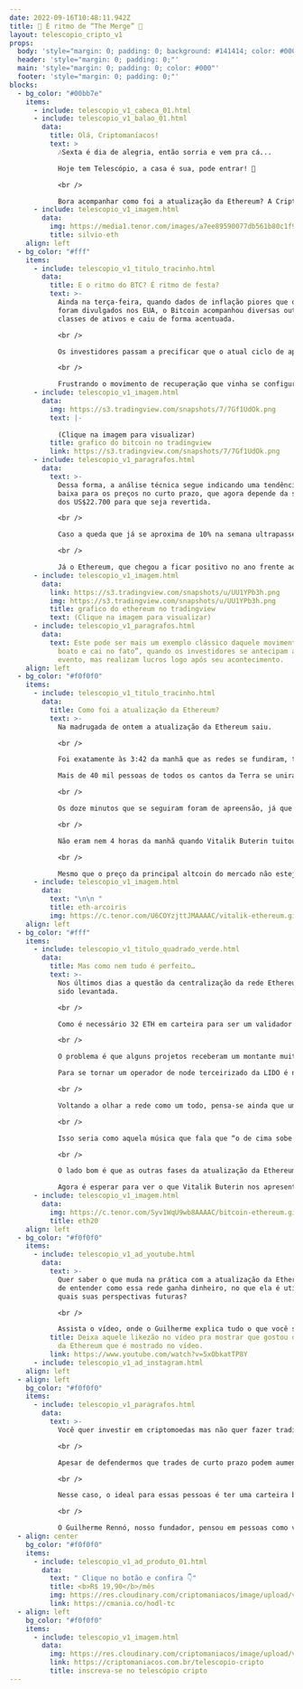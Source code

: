 ```yaml
---
date: 2022-09-16T10:48:11.942Z
title: 🥳 É ritmo de “The Merge” 🥳
layout: telescopio_cripto_v1
props:
  body: 'style="margin: 0; padding: 0; background: #141414; color: #000"'
  header: 'style="margin: 0; padding: 0;"'
  main: 'style="margin: 0; padding: 0; color: #000"'
  footer: 'style="margin: 0; padding: 0;"'
blocks:
  - bg_color: "#00bb7e"
    items:
      - include: telescopio_v1_cabeca_01.html
      - include: telescopio_v1_balao_01.html
        data:
          title: Olá, Criptomaníacos!
          text: >
            🎶Sexta é dia de alegria, então sorria e vem pra cá...

            Hoje tem Telescópio, a casa é sua, pode entrar! 💃

            <br />

            Bora acompanhar como foi a atualização da Ethereum? A Criptomaníacos ficou antenada e mostra tudo pra você!
      - include: telescopio_v1_imagem.html
        data:
          img: https://media1.tenor.com/images/a7ee89590077db561b80c1f95adb2bed/tenor.gif
          title: silvio-eth
    align: left
  - bg_color: "#fff"
    items:
      - include: telescopio_v1_titulo_tracinho.html
        data:
          title: E o ritmo do BTC? É ritmo de festa?
          text: >-
            Ainda na terça-feira, quando dados de inflação piores que o esperado
            foram divulgados nos EUA, o Bitcoin acompanhou diversas outras
            classes de ativos e caiu de forma acentuada.

            <br />

            Os investidores passam a precificar que o atual ciclo de aperto monetário ainda esteja longe do seu fim, e que o FED tenha que seguir aumentando as taxas de juros nas próximas reuniões.

            <br />

            Frustrando o movimento de recuperação que vinha se configurando, o Bitcoin sofreu resistência junto dos principais níveis que vínhamos monitorando nas últimas edições do telescópio.
      - include: telescopio_v1_imagem.html
        data:
          img: https://s3.tradingview.com/snapshots/7/7Gf1UdOk.png
          text: |-
            
            (Clique na imagem para visualizar)
          title: grafico do bitcoin no tradingview
          link: https://s3.tradingview.com/snapshots/7/7Gf1UdOk.png
      - include: telescopio_v1_paragrafos.html
        data:
          text: >-
            Dessa forma, a análise técnica segue indicando uma tendência de
            baixa para os preços no curto prazo, que agora depende da superação
            dos US$22.700 para que seja revertida.

            <br />

            Caso a queda que já se aproxima de 10% na semana ultrapasse os 12,50%, esse pode ser o menor fechamento semanal do Bitcoin desde novembro de 2020 e trazer ainda mais pessimismo entre os investidores 👀

            <br />

            Já o Ethereum, que chegou a ficar positivo no ano frente ao Bitcoin com as expectativas envolvendo a atualização “The Merge”, sofre realização e volta a operar em terreno negativo.
      - include: telescopio_v1_imagem.html
        data:
          link: https://s3.tradingview.com/snapshots/u/UU1YPb3h.png
          img: https://s3.tradingview.com/snapshots/u/UU1YPb3h.png
          title: grafico do ethereum no tradingview
          text: (Clique na imagem para visualizar)
      - include: telescopio_v1_paragrafos.html
        data:
          text: Este pode ser mais um exemplo clássico daquele movimento do tipo “sobe no
            boato e cai no fato”, quando os investidores se antecipam a um
            evento, mas realizam lucros logo após seu acontecimento.
    align: left
  - bg_color: "#f0f0f0"
    items:
      - include: telescopio_v1_titulo_tracinho.html
        data:
          title: Como foi a atualização da Ethereum?
          text: >-
            Na madrugada de ontem a atualização da Ethereum saiu. 

            <br />

            Foi exatamente às 3:42 da manhã que as redes se fundiram, tornando uma única blockchain com validação por prova de participação. 

            Mais de 40 mil pessoas de todos os cantos da Terra se uniram na transmissão oficial da atualização e a alegria invadiu o ambiente quando a imagem de um panda apareceu na tela, com os dizeres: "PoS Activated". 

            <br />

            Os doze minutos que se seguiram foram de apreensão, já que eles eram decisivos para mostrar se a mudança de consenso tinha sido realizada com sucesso. E tudo deu certo. Mais de 95% dos validadores já participavam da rede. 

            <br />

            Não eram nem 4 horas da manhã quando Vitalik Buterin tuitou: "Terminamos! Feliz Merge para todos. Este é um grande momento para o ecossistema Ethereum. Todos que ajudaram a fazer a fusão acontecer devem se sentir muito orgulhosos hoje". 😁

            <br />

            Mesmo que o preço da principal altcoin do mercado não esteja indo lá tão bem no curto prazo, quando pensamos no sucesso do trabalho realizado, com certeza existem muitos motivos para se comemorar.
      - include: telescopio_v1_imagem.html
        data:
          text: "\n\n "
          title: eth-arcoiris
          img: https://c.tenor.com/U6COYzjttJMAAAAC/vitalik-ethereum.gif
    align: left
  - bg_color: "#fff"
    items:
      - include: telescopio_v1_titulo_quadrado_verde.html
        data:
          title: Mas como nem tudo é perfeito…
          text: >-
            Nos últimos dias a questão da centralização da rede Ethereum tem
            sido levantada.

            <br />

            Como é necessário 32 ETH em carteira para ser um validador da rede, muitos participantes se juntam em pools de staking, dando oportunidade a pequenos investidores.

            <br />

            O problema é que alguns projetos receberam um montante muito grande de ETH. Por exemplo, a LIDO Finance possui mais de 30% dos ETH em staking alocados em seu protocolo.

            Para se tornar um operador de node terceirizado da LIDO é necessário passar por um processo de votação pela sua governança. Só que os tokens LDO, que dão direito ao voto, estão concentrados massivamente em poucos endereços. 

            <br />

            Voltando a olhar a rede como um todo, pensa-se ainda que uma baleia de ETH pode também criar várias carteiras com 32 ETH, criando-se assim vários nós validadores. O resultado disso é que quem já mais tem ETH seria quem mais recebe, concentrando ainda mais os tokens na mão dos grandes do mercado.

            <br />

            Isso seria como aquela música que fala que “o de cima sobe e o de baixo desce”, já que o fluxo de novos tokens pode beneficiar os mais ricos. 💲💲💲

            <br />

            O lado bom é que as outras fases da atualização da Ethereum visam solucionar parte deste problema.

            Agora é esperar para ver o que Vitalik Buterin nos apresenta nas futuras melhorias programadas na rede.
      - include: telescopio_v1_imagem.html
        data:
          img: https://c.tenor.com/Syv1WqU9wb8AAAAC/bitcoin-ethereum.gif
          title: eth20
    align: left
  - bg_color: "#f0f0f0"
    items:
      - include: telescopio_v1_ad_youtube.html
        data:
          text: >-
            Quer saber o que muda na prática com a atualização da Ethereum, além
            de entender como essa rede ganha dinheiro, no que ela é utilizada e
            quais suas perspectivas futuras?

            <br />

            Assista o vídeo, onde o Guilherme explica tudo o que você sempre quis saber sobre a Etherem e o “The Merge”.
          title: Deixa aquele likezão no vídeo pra mostrar que gostou do super relatório
            da Ethereum que é mostrado no vídeo.
          link: https://www.youtube.com/watch?v=5xObkatTP8Y
      - include: telescopio_v1_ad_instagram.html
    align: left
  - align: left
    bg_color: "#f0f0f0"
    items:
      - include: telescopio_v1_paragrafos.html
        data:
          text: >-
            Você quer investir em criptomoedas mas não quer fazer trading?

            <br />

            Apesar de defendermos que trades de curto prazo podem aumentar sua rentabilidade, entendemos que nem todo mundo tem o tempo disponível pra operar.

            <br />

            Nesse caso, o ideal para essas pessoas é ter uma carteira bem fundamentada para o longo prazo, cujo objetivo seja acumular Bitcoins.

            <br />

            O Guilherme Rennó, nosso fundador, pensou em pessoas como você e decidiu criar a Carteira HODL, voltada para quem quer dar o primeiro passo no mercado cripto sem se preocupar em operar todo dia.
  - align: center
    bg_color: "#f0f0f0"
    items:
      - include: telescopio_v1_ad_produto_01.html
        data:
          text: " Clique no botão e confira 👇"
          title: <b>R$ 19,90</b>/mês
          img: https://res.cloudinary.com/criptomaniacos/image/upload/v1661372975/telescopio/produtos/logo_carteira_hodl_mhzjq6.png
          link: https://cmania.co/hodl-tc
  - align: left
    bg_color: "#f0f0f0"
    items:
      - include: telescopio_v1_imagem.html
        data:
          img: https://res.cloudinary.com/criptomaniacos/image/upload/v1662133224/telescopio/inscreva-se-telescopio.png
          link: https://criptomaniacos.com.br/telescopio-cripto
          title: inscreva-se no telescópio cripto
---
```

